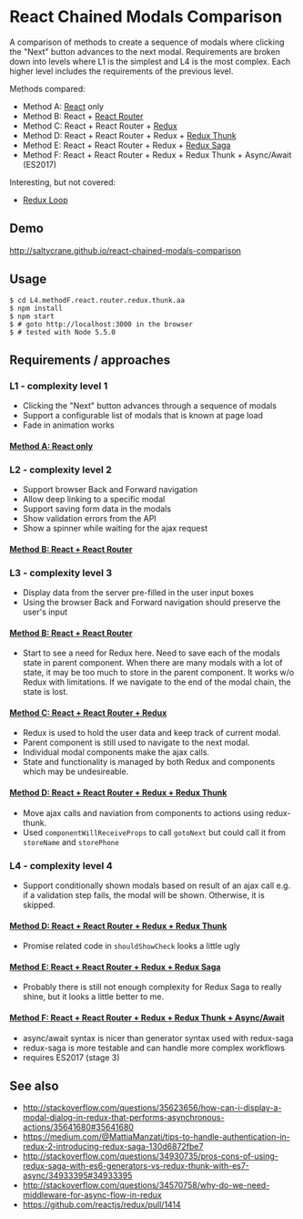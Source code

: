 # React Chained Modals Comparison

A comparison of methods to create a sequence of modals where clicking the "Next"
button advances to the next modal. Requirements are broken down into levels where
L1 is the simplest and L4 is the most complex. Each higher level includes the
requirements of the previous level.

Methods compared:

 - Method A: [React](https://facebook.github.io/react/) only
 - Method B: React + [React Router](https://github.com/reactjs/react-router)
 - Method C: React + React Router + [Redux](https://github.com/reactjs/redux)
 - Method D: React + React Router + Redux + [Redux Thunk](https://github.com/gaearon/redux-thunk)
 - Method E: React + React Router + Redux + [Redux Saga](https://github.com/yelouafi/redux-saga)
 - Method F: React + React Router + Redux + Redux Thunk + Async/Await (ES2017)

Interesting, but not covered:

 - [Redux Loop](https://github.com/raisemarketplace/redux-loop)
 
## Demo

http://saltycrane.github.io/react-chained-modals-comparison
 
## Usage

    $ cd L4.methodF.react.router.redux.thunk.aa
    $ npm install
    $ npm start
    $ # goto http://localhost:3000 in the browser
    $ # tested with Node 5.5.0

## Requirements / approaches

### L1 - complexity level 1

 - Clicking the "Next" button advances through a sequence of modals
 - Support a configurable list of modals that is known at page load
 - Fade in animation works

#### [Method A: React only](/L1.methodA.react)
 
### L2 - complexity level 2

 - Support browser Back and Forward navigation
 - Allow deep linking to a specific modal
 - Support saving form data in the modals
 - Show validation errors from the API
 - Show a spinner while waiting for the ajax request

#### [Method B: React + React Router](/L2.methodB.react.router)

### L3 - complexity level 3

 - Display data from the server pre-filled in the user input boxes
 - Using the browser Back and Forward navigation should preserve the user's input
 
#### [Method B: React + React Router](/L3.methodB.react.router)

 - Start to see a need for Redux here. Need to save each of the modals state in parent component.
   When there are many modals with a lot of state, it may be too much to store in the parent component.
   It works w/o Redux with limitations. If we navigate to the end of the modal chain, the state is lost.

#### [Method C: React + React Router + Redux](/L3.methodC.react.router.redux)

 - Redux is used to hold the user data and keep track of current modal.
 - Parent component is still used to navigate to the next modal.
 - Individual modal components make the ajax calls.
 - State and functionality is managed by both Redux and components which may be undesireable.

#### [Method D: React + React Router + Redux + Redux Thunk](/L3.methodD.react.router.redux.thunk)

 - Move ajax calls and naviation from components to actions using redux-thunk.
 - Used `componentWillReceiveProps` to call `gotoNext` but could call it from `storeName` and `storePhone`

### L4 - complexity level 4

 - Support conditionally shown modals based on result of an ajax call
   e.g. if a validation step fails, the modal will be shown. Otherwise, it is skipped.

#### [Method D: React + React Router + Redux + Redux Thunk](/L4.methodD.react.router.redux.thunk)

 - Promise related code in `shouldShowCheck` looks a little ugly

#### [Method E: React + React Router + Redux + Redux Saga](/L4.methodE.react.router.redux.saga)

 - Probably there is still not enough complexity for Redux Saga to really shine,
   but it looks a little better to me.

#### [Method F: React + React Router + Redux + Redux Thunk + Async/Await](/L4.methodF.react.router.redux.thunk.aa)

 - async/await syntax is nicer than generator syntax used with redux-saga
 - redux-saga is more testable and can handle more complex workflows
 - requires ES2017 (stage 3)

## See also

 - http://stackoverflow.com/questions/35623656/how-can-i-display-a-modal-dialog-in-redux-that-performs-asynchronous-actions/35641680#35641680 
 - https://medium.com/@MattiaManzati/tips-to-handle-authentication-in-redux-2-introducing-redux-saga-130d6872fbe7
 - http://stackoverflow.com/questions/34930735/pros-cons-of-using-redux-saga-with-es6-generators-vs-redux-thunk-with-es7-async/34933395#34933395
 - http://stackoverflow.com/questions/34570758/why-do-we-need-middleware-for-async-flow-in-redux
 - https://github.com/reactjs/redux/pull/1414
